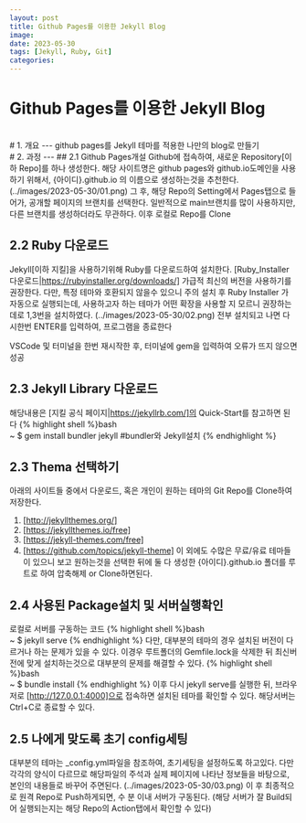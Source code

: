 ```yaml
---
layout: post
title: Github Pages를 이용한 Jekyll Blog
image: 
date: 2023-05-30
tags: [Jekyll, Ruby, Git]
categories:
---
```

# Github Pages를 이용한 Jekyll Blog

<!-- ![문서제목에 맞는 사진](2023-06-05) -->

<br>
# 1. 개요
---
github pages를 Jekyll 테마를 적용한 나만의 blog로 만들기

<br>
# 2. 과정
---
## 2.1 Github Pages개설   
Github에 접속하여, 새로운 Repository[이하 Repo]를 하나 생성한다.
해당 사이트명은 github pages와 github.io도메인을 사용하기 위해서,
{아이디}.github.io 의 이름으로 생성하는것을 추천한다.
(../images/2023-05-30/01.png)
그 후, 해당 Repo의 Setting에서 Pages탭으로 들어가, 공개할 페이지의 브랜치를 선택한다.
일반적으로 main브랜치를 많이 사용하지만, 다른 브랜치를 생성하더라도 무관하다.
이후 로컬로 Repo를 Clone

## 2.2 Ruby 다운로드
Jekyll[이하 지킬]을 사용하기위해 Ruby를 다운로드하여 설치한다.
[Ruby_Installer 다운로드|https://rubyinstaller.org/downloads/] 가급적 최신의 버전을 사용하기를 권장한다.
다만, 특정 테마와 호환되지 않을수 있으니 주의
설치 후 Ruby Installer 가 자동으로 실행되는데, 사용하고자 하는 테마가 어떤 확장을 사용할 지 모르니 권장하는데로 1,3번을 설치하였다.
(../images/2023-05-30/02.png)
전부 설치되고 나면 다시한번 ENTER를 입력하여, 프로그램을 종료한다

VSCode 및 터미널을 한번 재시작한 후, 터미널에 gem을 입력하여 오류가 뜨지 않으면 성공

## 2.3 Jekyll Library 다운로드
해당내용은 [지킬 공식 페이지|https://jekyllrb.com/]의 Quick-Start를 참고하면 된다
{% highlight shell %}bash   
~ $ gem install bundler jekyll  #bundler와 Jekyll설치
{% endhighlight %}


## 2.3 Thema 선택하기
아래의 사이트들 중에서 다운로드, 혹은 개인이 원하는 테마의 Git Repo를 Clone하여 저장한다.
1. [http://jekyllthemes.org/]
2. [https://jekyllthemes.io/free]
3. [https://jekyll-themes.com/free]
4. [https://github.com/topics/jekyll-theme]
이 외에도 수많은 무료/유료 테마들이 있으니 보고 원하는것을 선택한 뒤에
둘 다 생성한 {아이디}.github.io 폴더를 루트로 하여 압축해제 or Clone하면된다.

## 2.4 사용된 Package설치 및 서버실행확인
로컬로 서버를 구동하는 코드
{% highlight shell %}bash   
~ $ jekyll serve
{% endhighlight %}
다만, 대부분의 테마의 경우 설치된 버전이 다르거나 하는 문제가 있을 수 있다.
이경우 루트폴더의 Gemfile.lock을 삭제한 뒤 최신버전에 맞게 설치하는것으로 대부분의 문제를 해결할 수 있다.
{% highlight shell %}bash   
~ $ bundle install
{% endhighlight %}
이후 다시 jekyll serve를 실행한 뒤, 브라우저로 [http://127.0.0.1:4000]으로 접속하면 설치된 테마를 확인할 수 있다.
해당서버는 Ctrl+C로 종료할 수 있다.

## 2.5 나에게 맞도록 초기 config세팅
대부분의 테마는 _config.yml파일을 참조하여, 초기세팅을 설정하도록 하고있다.
다만 각각의 양식이 다르므로 해당파일의 주석과 실제 페이지에 나타난 정보들을 바탕으로,
본인의 내용들로 바꾸어 주면된다.
(../images/2023-05-30/03.png)
이 후 최종적으로 원격 Repo로 Push하게되면, 수 분 이내 서버가 구동된다.
(해당 서버가 잘 Build되어 실행되는지는 해당 Repo의 Action탭에서 확인할 수 있다)